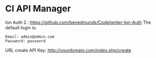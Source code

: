 # CI API Manager

Ion Auth 2 : https://github.com/benedmunds/CodeIgniter-Ion-Auth
The default login is:

    Email: admin@admin.com
    Password: password

URL create API Key:
http://yourdomain.com/index.php/create
